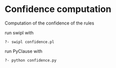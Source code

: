 # Confidence computation 

Computation of the confidence of the rules

run swipl with

```
?- swipl confidence.pl
```
run PyClause with 

```
?- python confidence.py
```